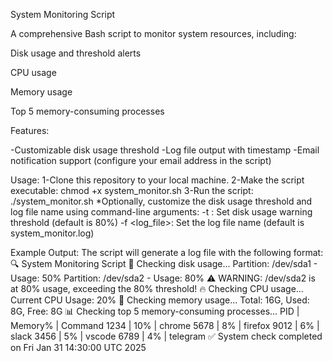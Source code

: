 System Monitoring Script


A comprehensive Bash script to monitor system resources, including:

Disk usage and threshold alerts

CPU usage

Memory usage

Top 5 memory-consuming processes

Features:

-Customizable disk usage threshold
-Log file output with timestamp
-Email notification support (configure your email address in the script)

Usage:
1-Clone this repository to your local machine.
2-Make the script executable: chmod +x system_monitor.sh
3-Run the script: ./system_monitor.sh
*Optionally, customize the disk usage threshold and log file name using command-line arguments:
-t <threshold>: Set disk usage warning threshold (default is 80%)
-f <log_file>: Set the log file name (default is system_monitor.log)

Example Output:
The script will generate a log file with the following format:
🔍 System Monitoring Script
📂 Checking disk usage...
Partition: /dev/sda1 - Usage: 50%
Partition: /dev/sda2 - Usage: 80%
⚠️ WARNING: /dev/sda2 is at 80% usage, exceeding the 80% threshold!
🔥 Checking CPU usage...
Current CPU Usage: 20%
💾 Checking memory usage...
Total: 16G, Used: 8G, Free: 8G
📊 Checking top 5 memory-consuming processes...
PID | Memory% | Command
1234 | 10% | chrome
5678 | 8% | firefox
9012 | 6% | slack
3456 | 5% | vscode
6789 | 4% | telegram
✅ System check completed on Fri Jan 31 14:30:00 UTC 2025

